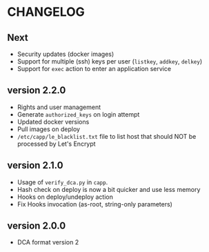 CHANGELOG
=========

Next
----
- Security updates (docker images)
- Support for multiple (ssh) keys per user (`listkey`, `addkey`, `delkey`)
- Support for `exec` action to enter an application service

version 2.2.0
-------------
- Rights and user management
- Generate `authorized_keys` on login attempt
- Updated docker versions
- Pull images on deploy
- `/etc/capp/le_blacklist.txt` file to list host that should NOT be processed by Let's Encrypt

version 2.1.0
-------------
- Usage of `verify_dca.py` in `capp`.
- Hash check on deploy is now a bit quicker and use less memory
- Hooks on deploy/undeploy action
- Fix Hooks invocation (as-root, string-only parameters)

version 2.0.0
-------------
- DCA format version 2
